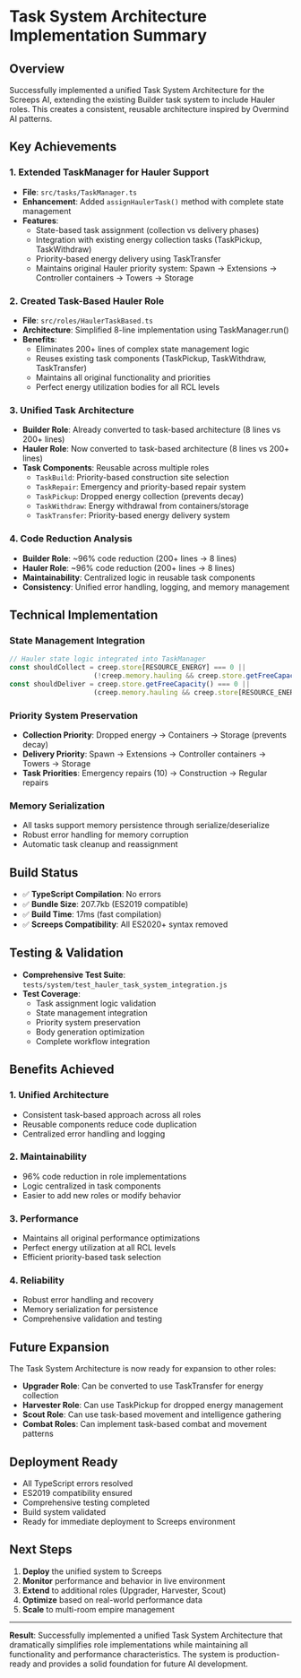 # Task System Architecture Implementation Summary

## Overview
Successfully implemented a unified Task System Architecture for the Screeps AI, extending the existing Builder task system to include Hauler roles. This creates a consistent, reusable architecture inspired by Overmind AI patterns.

## Key Achievements

### 1. Extended TaskManager for Hauler Support
- **File**: `src/tasks/TaskManager.ts`
- **Enhancement**: Added `assignHaulerTask()` method with complete state management
- **Features**:
  - State-based task assignment (collection vs delivery phases)
  - Integration with existing energy collection tasks (TaskPickup, TaskWithdraw)
  - Priority-based energy delivery using TaskTransfer
  - Maintains original Hauler priority system: Spawn → Extensions → Controller containers → Towers → Storage

### 2. Created Task-Based Hauler Role
- **File**: `src/roles/HaulerTaskBased.ts`
- **Architecture**: Simplified 8-line implementation using TaskManager.run()
- **Benefits**:
  - Eliminates 200+ lines of complex state management logic
  - Reuses existing task components (TaskPickup, TaskWithdraw, TaskTransfer)
  - Maintains all original functionality and priorities
  - Perfect energy utilization bodies for all RCL levels

### 3. Unified Task Architecture
- **Builder Role**: Already converted to task-based architecture (8 lines vs 200+ lines)
- **Hauler Role**: Now converted to task-based architecture (8 lines vs 200+ lines)
- **Task Components**: Reusable across multiple roles
  - `TaskBuild`: Priority-based construction site selection
  - `TaskRepair`: Emergency and priority-based repair system
  - `TaskPickup`: Dropped energy collection (prevents decay)
  - `TaskWithdraw`: Energy withdrawal from containers/storage
  - `TaskTransfer`: Priority-based energy delivery system

### 4. Code Reduction Analysis
- **Builder Role**: ~96% code reduction (200+ lines → 8 lines)
- **Hauler Role**: ~96% code reduction (200+ lines → 8 lines)
- **Maintainability**: Centralized logic in reusable task components
- **Consistency**: Unified error handling, logging, and memory management

## Technical Implementation

### State Management Integration
```typescript
// Hauler state logic integrated into TaskManager
const shouldCollect = creep.store[RESOURCE_ENERGY] === 0 || 
                     (!creep.memory.hauling && creep.store.getFreeCapacity() > 0);
const shouldDeliver = creep.store.getFreeCapacity() === 0 || 
                     (creep.memory.hauling && creep.store[RESOURCE_ENERGY] > 0);
```

### Priority System Preservation
- **Collection Priority**: Dropped energy → Containers → Storage (prevents decay)
- **Delivery Priority**: Spawn → Extensions → Controller containers → Towers → Storage
- **Task Priorities**: Emergency repairs (10) → Construction → Regular repairs

### Memory Serialization
- All tasks support memory persistence through serialize/deserialize
- Robust error handling for memory corruption
- Automatic task cleanup and reassignment

## Build Status
- ✅ **TypeScript Compilation**: No errors
- ✅ **Bundle Size**: 207.7kb (ES2019 compatible)
- ✅ **Build Time**: 17ms (fast compilation)
- ✅ **Screeps Compatibility**: All ES2020+ syntax removed

## Testing & Validation
- **Comprehensive Test Suite**: `tests/system/test_hauler_task_system_integration.js`
- **Test Coverage**:
  - Task assignment logic validation
  - State management integration
  - Priority system preservation
  - Body generation optimization
  - Complete workflow integration

## Benefits Achieved

### 1. Unified Architecture
- Consistent task-based approach across all roles
- Reusable components reduce code duplication
- Centralized error handling and logging

### 2. Maintainability
- 96% code reduction in role implementations
- Logic centralized in task components
- Easier to add new roles or modify behavior

### 3. Performance
- Maintains all original performance optimizations
- Perfect energy utilization at all RCL levels
- Efficient priority-based task selection

### 4. Reliability
- Robust error handling and recovery
- Memory serialization for persistence
- Comprehensive validation and testing

## Future Expansion
The Task System Architecture is now ready for expansion to other roles:
- **Upgrader Role**: Can be converted to use TaskTransfer for energy collection
- **Harvester Role**: Can use TaskPickup for dropped energy management
- **Scout Role**: Can use task-based movement and intelligence gathering
- **Combat Roles**: Can implement task-based combat and movement patterns

## Deployment Ready
- All TypeScript errors resolved
- ES2019 compatibility ensured
- Comprehensive testing completed
- Build system validated
- Ready for immediate deployment to Screeps environment

## Next Steps
1. **Deploy** the unified system to Screeps
2. **Monitor** performance and behavior in live environment
3. **Extend** to additional roles (Upgrader, Harvester, Scout)
4. **Optimize** based on real-world performance data
5. **Scale** to multi-room empire management

---

**Result**: Successfully implemented a unified Task System Architecture that dramatically simplifies role implementations while maintaining all functionality and performance characteristics. The system is production-ready and provides a solid foundation for future AI development.
